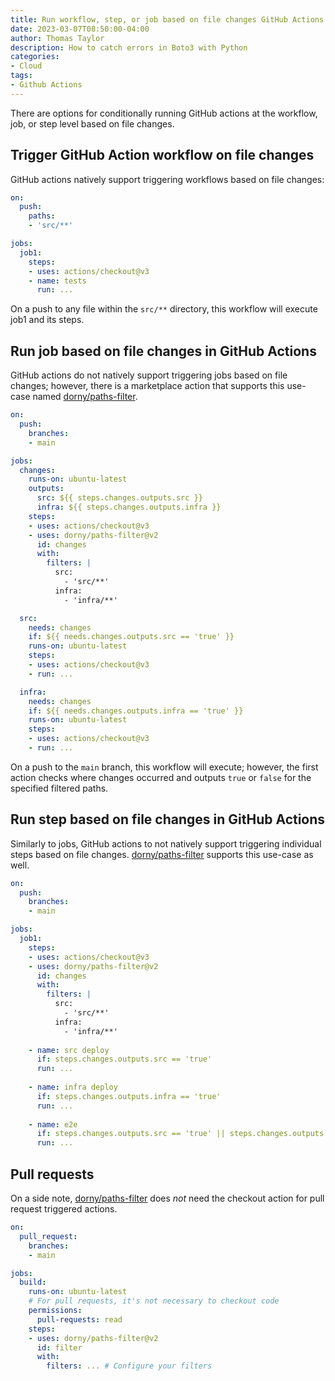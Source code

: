 ```yaml
---
title: Run workflow, step, or job based on file changes GitHub Actions
date: 2023-03-07T08:50:00-04:00
author: Thomas Taylor
description: How to catch errors in Boto3 with Python
categories:
- Cloud
tags:
- Github Actions
---
```


There are options for conditionally running GitHub actions at the workflow, job, or step level based on file changes.

## Trigger GitHub Action workflow on file changes

GitHub actions natively support triggering workflows based on file changes:

```yaml
on:
  push:
    paths:
    - 'src/**'

jobs:
  job1:
    steps:
    - uses: actions/checkout@v3
    - name: tests
      run: ...
```

On a push to any file within the `src/**` directory, this workflow will execute job1 and its steps.

## Run job based on file changes in GitHub Actions

GitHub actions do not natively support triggering jobs based on file changes; however, there is a marketplace action that supports this use-case named [dorny/paths-filter](https://github.com/dorny/paths-filter).

```yaml
on:
  push:
    branches:
    - main

jobs:
  changes:
    runs-on: ubuntu-latest
    outputs:
      src: ${{ steps.changes.outputs.src }}
      infra: ${{ steps.changes.outputs.infra }}
    steps:
    - uses: actions/checkout@v3
    - uses: dorny/paths-filter@v2
      id: changes
      with:
        filters: |
          src:
            - 'src/**'
          infra:
            - 'infra/**'

  src:
    needs: changes
    if: ${{ needs.changes.outputs.src == 'true' }}
    runs-on: ubuntu-latest
    steps:
    - uses: actions/checkout@v3
    - run: ...

  infra:
    needs: changes
    if: ${{ needs.changes.outputs.infra == 'true' }}
    runs-on: ubuntu-latest
    steps:
    - uses: actions/checkout@v3
    - run: ...
```

On a push to the `main` branch, this workflow will execute; however, the first action checks where changes occurred and outputs `true` or `false` for the specified filtered paths.

## Run step based on file changes in GitHub Actions

Similarly to jobs, GitHub actions to not natively support triggering individual steps based on file changes. [dorny/paths-filter](https://github.com/dorny/paths-filter) supports this use-case as well.

```yaml
on:
  push:
    branches:
    - main

jobs:
  job1:
    steps:
    - uses: actions/checkout@v3
    - uses: dorny/paths-filter@v2
      id: changes
      with:
        filters: |
          src:
            - 'src/**'
          infra:
            - 'infra/**'
            
    - name: src deploy
      if: steps.changes.outputs.src == 'true'
      run: ...
      
    - name: infra deploy
      if: steps.changes.outputs.infra == 'true'
      run: ...
    
    - name: e2e
      if: steps.changes.outputs.src == 'true' || steps.changes.outputs.infra == 'true'
      run: ...
```

## Pull requests

On a side note, [dorny/paths-filter](https://github.com/dorny/paths-filter) does _not_ need the checkout action for pull request triggered actions.

```yaml
on:
  pull_request:
    branches:
    - main

jobs:
  build:
    runs-on: ubuntu-latest
    # For pull requests, it's not necessary to checkout code
    permissions:
      pull-requests: read
    steps:
    - uses: dorny/paths-filter@v2
      id: filter
      with:
        filters: ... # Configure your filters
```
